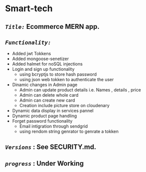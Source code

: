 # Smart-tech
 ## ***`Title:`*** Ecommerce MERN app.
 ## ***`Functionality:`***
  - Added jwt Tokkens 
  - Added mongoose-senetizer
  - Added halmet for noSQL injections
  - Login and sign up functionality
       - using bcryptjs to store hash password
       - using json web tokken to authenticate the user 
  - Dinamic changes in Admin page
       - Admin can update product details i.e. Names , details , price
       - Admin can delete whole card
       - Admin can create new card
       - Creation include picture store on cloudenary   
  - Dynamic data display in services pannel
  - Dynamic product page handling
  - Forget password functionality
     - Email intigration through sendgrid
     - using rendom string genrator to genrate a tokken
  ## ***`Versions`*** : See SECURITY.md.
  ## ***`progress`*** : Under Working 

